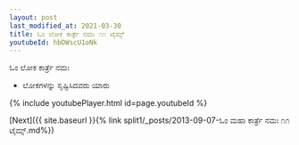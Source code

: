 ```yaml
---
layout: post
last_modified_at: 2021-03-30
title: ಓಂ ಲೋಕ ಕಾರ್ತ್ರೆ ನಮಃ ೧೧ ಟೈಮ್ಸ್
youtubeId: hbDWscU1oNk
---
```

 
 
 ಓಂ ಲೋಕ ಕಾರ್ತ್ರೆ ನಮಃ  
 
 -  ಲೋಕಗಳನ್ನು ಸೃಷ್ಟಿಸಿದವರು ಯಾರು 
 
  
 
  
 
 
 
 
 
 


{% include youtubePlayer.html id=page.youtubeId %}
 
[Next]({{ site.baseurl }}{% link  split1/_posts/2013-09-07-ಓಂ ಮಹಾ ಕಾರ್ತ್ರೆ ನಮಃ ೧೧ ಟೈಮ್ಸ್.md%})
 
